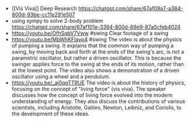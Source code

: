 - [[Vis Viva]] Deep Research
  https://chatgpt.com/share/67af09a7-a384-800d-93be-cc11e291e507
- using sympy to solve 2-body problem
  https://chatgpt.com/share/67af101e-3394-800d-89e9-87a0cfeb4024
- https://youtu.be/OfhSqbV7Vww #swing 
  Clear footage of a swing
- https://youtu.be/MbWhKFIayp4 #swing 
  The video is about the physics of pumping a swing. It explains that the common way of pumping a swing, by moving back and forth at the ends of the swing's arc, is not a parametric oscillator, but rather a driven oscillator. This is because the swinger applies force to the swing at the ends of its motion, rather than at the lowest point. The video also shows a demonstration of a driven oscillator using a wheel and a pendulum.
- https://youtu.be/_ai0qgTTRUE
  The video is about the history of physics, focusing on the concept of "living force" (vis viva). The speaker discusses how the concept of living force evolved into the modern understanding of energy. They also discuss the contributions of various scientists, including Aristotle, Galileo, Newton, Leibniz, and Coriolis, to the development of these ideas.